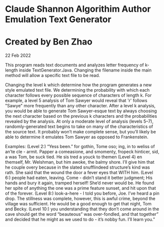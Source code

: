 # Claude Shannon Algorithim Author Emulation Text Generator 
# Created by Ben Zhao
22 Feb 2022 

This program reads text documents and analyzes letter frequency of k-length inside TextGenerator.Java. Changing the filename inside the main method will allow
a specific text file to be read. 

Changing the level k which determine how the program generates a new style emulated text file. 
We determining the probability with which each character follows every possible sequence of characters of length k. 
For example, a level 5 analysis of Tom Sawyer would reveal that 'r' follows "Sawye" more frequently than any other character. 
After a level k analysis, you would be able to generate Tom Sawyer-esque text by always choosing the next character based on the previous k characters and the probabilities revealed by the analysis.
At only a moderate level of analysis (levels 5–7), randomly-generated text begins to take on many of the characteristics of the source text. 
It probably won’t make complete sense, but you’ll likely be able to determine it emulates Tom Sawyer as opposed to Frankenstein.

Examples:
(Level 2:) “Yess been.” for gothin, Tome oso; ing, in to weliss of an’te cle - armit. Papper a comeasione, and smomenty, fropeck hinticer, sid, a was Tom, be suck tied. He sis tred a youck to themen
(Level 4) en themself, Mr. Welshman, but him awoke, the balmy shore. I’ll give him that he couple overy because in the slated snufflindeed structure’s kind was rath. She said that the wound the door a fever eyes that WITH him.
(Level 6:) people had eaten, leaving. Come - didn’t stand it better judgment; His hands and bury it again, tramped herself! She’d never would be. He found her spite of anything the one was a prime feature sunset, and hit upon that of the forever.
(Level 8:) look-a-here - I told you before, Joe. I’ve heard a pin drop. The stillness was complete, however, this is awful crime, beyond the village was sufficient. He would be a good enough to get that night, Tom and Becky.
(Level 10:) you understanding that they don’t come around in the cave should get the word “beauteous” was over-fondled, and that together” and decided that he might as we used to do - it’s nobby fun. I’ll learn you.”
